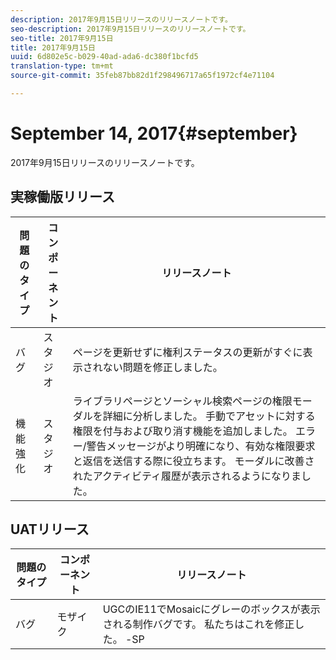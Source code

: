 ```yaml
---
description: 2017年9月15日リリースのリリースノートです。
seo-description: 2017年9月15日リリースのリリースノートです。
seo-title: 2017年9月15日
title: 2017年9月15日
uuid: 6d802e5c-b029-40ad-ada6-dc380f1bcfd5
translation-type: tm+mt
source-git-commit: 35feb87bb82d1f298496717a65f1972cf4e71104

---
```



# September 14, 2017{#september}

2017年9月15日リリースのリリースノートです。

## 実稼働版リリース

| **問題のタイプ** | **コンポーネント** | **リリースノート** |
|---|---|---|
| バグ | スタジオ | ページを更新せずに権利ステータスの更新がすぐに表示されない問題を修正しました。 |
| 機能強化 | スタジオ | ライブラリページとソーシャル検索ページの権限モーダルを詳細に分析しました。 手動でアセットに対する権限を付与および取り消す機能を追加しました。 エラー/警告メッセージがより明確になり、有効な権限要求と返信を送信する際に役立ちます。 モーダルに改善されたアクティビティ履歴が表示されるようになりました。 |

## UATリリース

| **問題のタイプ** | **コンポーネント** | **リリースノート** |
|---|---|---|
| バグ | モザイク | UGCのIE11でMosaicにグレーのボックスが表示される制作バグです。 私たちはこれを修正した。 -SP |


